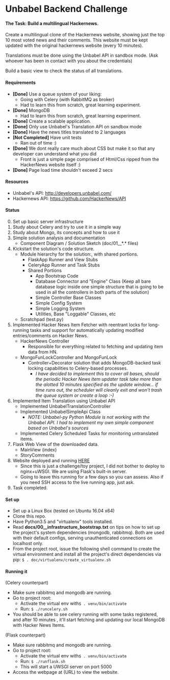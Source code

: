 # Unbabel Backend Challenge

#### The Task: Build a multilingual Hackernews.

Create a multilingual clone of the Hackernews website, showing just the top 10 most voted news and their comments. 
This website must be kept updated with the original hackernews website (every 10 minutes).

Translations must be done using the Unbabel API in sandbox mode. (Ask whoever has been in contact with you about the credentials)

Build a basic view to check the status of all translations.


#### Requirements 
* **[Done]** Use a queue system of your liking: 
    * Going with Celery (with RabbitMQ as broker)
    * Had to learn this from scratch, great learning experiment.
* **[Done]** MongoDB
    * Had to learn this from scratch, great learning experiment.
* **[Done]** Create a scalable application. 
* **[Done]** Only use Unbabel's Translation API on sandbox mode
* **[Done]** Have the news titles translated to 2 languages
* **[Not Completed]** Have unit tests
    * Ran out of time :)
* **[Done]** We dont really care much about CSS but make it so that any developer can understand what you did
    * Front is just a simple page comprised of Html/Css ripped from the HackerNews website itself :)
* **[Done]** Page load time shouldn't exceed 2 secs

#### Resources
* Unbabel's API: http://developers.unbabel.com/
* Hackernews API: https://github.com/HackerNews/API

#### Status

0. Set up basic server infrastructure
1. Study about Celery and try to use it in a simple way
2. Study about Mongo, its concepts and how to use it
3. Simple solution analysis and documentation
    * Component Diagram / Solution Sketch (doc/01__\*.\* files)
4. Kickstart the solution's code structure.
    * Module hierarchy for the solution:, with shared portions.
        * FlaskApp Runner and View Stubs
        * CeleryApp Runner and Task Stubs
        * Shared Portions
            * App Bootstrap Code
            * Database Connector and "Engine" Class (Keep all bare database logic inside one simple structure that is going to be used in all the controllers in both parts of the solution)
            * Simple Controller Base Classes
            * Simple Config System
            * Simple Logging System
            * Utilities, Base "Loggable" Classes, etc
    * Scratchpad (test.py)
5. Implemented Hacker News Item Fetcher with reentrant locks for long-running tasks and support for automatically updating modified entries/comments on Hacker News.
    * HackerNews Controller
        * Responsible for everything related to fetching and updating item data from HN.
    * MongoFunLockController and MongoFunLock
        * Controller+Decorator solution that adds MongoDB-backed task locking capabilities to Celery-based processes. 
            * *I have decided to implement this to cover all bases, should the periodic Hacker News item updater task take more than the alotted 10 minutes specified as the update window... if time runs out, the scheduler will cleanly exit and won't trash the queue system or create a loop :-)*
6. Implemented Item Translation using Unbabel API
    * Implemented UnbabelTranslationController
    * Implemented UnbabelSimpleApi Class
        * *NOTE: Unbabel-py Python Module is not working with the Unbabel API. I had to implement my own simple component based on Unbabel's sources*
    * Implemented Celery Scheduled Tasks for monitoring untranslated items.   
7. Flask Web View of the downloaded data.
    * MainView (index)
    * StoryComments
8. Website deployed and running [HERE](http://unbabelchallenge.angrybits.org:5000/)
    * Since this is just a challenge/toy project, I did not bother to deploy to nginx+uWSGI. We are using Flask's built-in server.
    * Going to leave this running for a few days so you can assess. Also if you need SSH access to the live running app, just ask.
9. Task completed. 

#### Set up

- Set up a Linux Box (tested on Ubuntu 16.04 x64)
- Clone this repo.
- Have Python3.5 and "virtualenv" tools installed.
- Read **docs/00__infrastructure_bootstrap.txt** on tips on how to set up the project's system dependencies (mongodb, rabbitmq). Both are used with their default configs, serving unauthenticated connections on localhost only. 
- From the project root, issue the following shell command to create the virtual environment and install all the project's direct dependencies via pip:
```$ . doc/virtualenv/create_virtualenv.sh```
    
#### Running it 

(Celery counterpart)

- Make sure rabbitmq and mongodb are running.
- Go to project root:
    * Activate the virtual env with```$ . venv/bin/activate ``` 
    * Run: ```$ ./runcelery.sh```
- You should be able to see celery running with some tasks registered, and after 10 minutes , it'll start fetching and updating our local MongoDB with Hacker News Items. 

(Flask counterpart)

- Make sure rabbitmq and mongodb are running.
- Go to project root:
    * Activate the virtual env with```$ . venv/bin/activate ``` 
    * Run: ```$ ./runflask.sh```
    * This will start a UWSGI server on port 5000
- Access the webpage at (URL) to view the website. 


    


